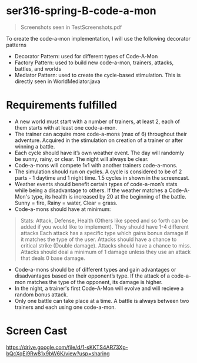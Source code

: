 # ser316-spring-B-code-a-mon

> Screenshots seen in TestScreenshots.pdf

To create the code-a-mon implementation, I will use the following decorator patterns
- Decorator Pattern: used for different types of Code-A-Mon
- Factory Pattern: used to build new code-a-mon, trainers, attacks, battles, and worlds
- Mediator Pattern: used to create the cycle-based stimulation. This is directly seen in WorldMediator.java

# Requirements fulfilled
- A new world must start with a number of trainers, at least 2, each of them starts with at least one code-a-mon. 
- The trainer can acquire more code-a-mons (max of 6) throughout their adventure. Acquired in the stimulation on creation of a trainer or after winning a battle.
- Each cycle should have it’s own weather event. The day will randomly be sunny, rainy, or clear. The night will always be clear. 
- Code-a-mons will compete 1v1 with another trainers code-a-mons.
- The simulation should run on cycles. A cycle is considered to be of 2 parts - 1 daytime and 1 night time. 1.5 cycles in shown in the screencast.
- Weather events should benefit certain types of code-a-mon’s stats while being a disadvantage to others. If the weather matches a Code-A-Mon's type, its health is increased by 20 at the beginning of the battle. Sunny = fire, Rainy = water, Clear = grass.
- Code-a-mons should have at minimum:
 > Stats: Attack, Defense, Health (Others like speed and so forth can be added if
you would like to implement).
 > They should have 1-4 different attacks
 > Each attack has a specific type which gains bonus damage if it matches the
type of the user.
 > Attacks should have a chance to critical strike (Double damage).
 > Attacks should have a chance to miss.
 > Attacks should deal a minimum of 1 damage unless they use an attack that deals 0 base damage.
- Code-a-mons should be of different types and gain advantages or disadvantages based on their opponent’s type. If the attack of a code-a-mon matches the type of the opponent, its damage is higher.
- In the night, a trainer's first Code-A-Mon will evolve and will recieve a random bonus attack.
- Only one battle can take place at a time. A battle is always between two trainers and each using one code-a-mon.

# Screen Cast
https://drive.google.com/file/d/1-sKKTS4AR73Xp-bQcXqEi9Rw81x9bW6K/view?usp=sharing
